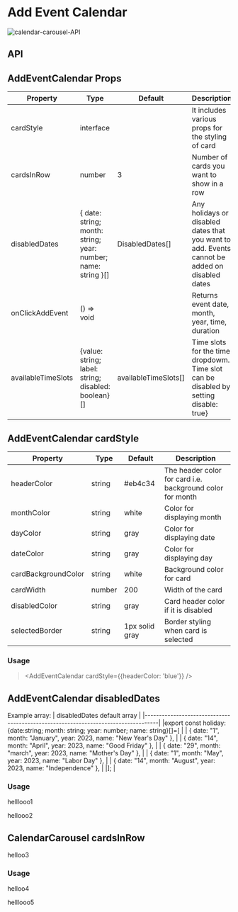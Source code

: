# Add Event Calendar

![calendar-carousel-API](https://dev-portal.carbonteq.com/assets/images/calendar-1cfb9243f6a61a44033ca1b28524889d.gif)

## API
> <AddEventCalendar />

## AddEventCalendar Props

| Property          | Type                                                               | Default            | Description                                                       | 
|-------------------|--------------------------------------------------------------------|--------------------|-------------------------------------------------------------------|
| cardStyle         | interface                                                          |                    | It includes various props for the styling of card                 |
| cardsInRow        | number                                                             | 3                  | Number of cards you want to show in a row                         |
| disabledDates     | { date: string; month: string; year: number; name: string }[]      | DisabledDates[]    | Any holidays or disabled dates that you want to add. Events cannot be added on disabled dates|       
| onClickAddEvent   |  () => void                                                        |                    | Returns event date, month, year, time, duration                   |
| availableTimeSlots| {value: string; label: string; disabled: boolean} []               | availableTimeSlots[]| Time slots for the time dropdowm. Time slot can be disabled by setting disable: true} |                 


## AddEventCalendar cardStyle

| Property              | Type     | Default        | Description                                                |
|-----------------------|----------|----------------|------------------------------------------------------------|
| headerColor           | string   | #eb4c34        | The header color for card i.e. background color for month  |
| monthColor            | string   | white          | Color for displaying month                                 | 
| dayColor              | string   | gray           | Color for displaying date                                  |       
| dateColor             | string   | gray           | Color for displaying day                                   |
| cardBackgroundColor   | string   | white          | Background color for card                                  |
| cardWidth             | number   | 200            | Width of the card                                          |
| disabledColor         | string   | gray           | Card header color if it is disabled                        |
| selectedBorder        | string   | 1px solid gray | Border styling when card is selected                       |

### Usage
> <AddEventCalendar cardStyle={{headerColor: 'blue'}} />

## AddEventCalendar disabledDates

Example array:
| disabledDates default array                                                            |
|-----------------------------------------------------------------------------------|
|export const holiday: {date:string; month: string; year: number; name: string}[]=[ |
|   { date: "1", month: "January", year: 2023, name: "New Year's Day" },            |
|   { date: "14", month: "April", year: 2023, name: "Good Friday" },                |
|   { date: "29", month: "march", year: 2023, name: "Mother's Day" },               |
|   { date: "1", month: "May", year: 2023, name: "Labor Day" },                     |
|   { date: "14", month: "August", year: 2023, name: "Independence" },              |
|];                                                                                 |

### Usage 
helllooo1
> <AddEventCalendar disabledDates={disabledDates} />
hellooo2
## CalendarCarousel cardsInRow
helloo3
### Usage
helloo4
> <AddEventCalendar cardsInRow=3 />
helllooo5




